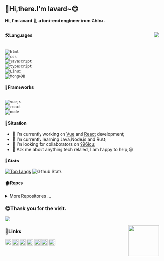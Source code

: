 ## :clap:Hi,there.I'm lavard~:blush:
**Hi, I'm lavard 👋, a font-end engineer from China.<br />**

<a href="https://sm.ms/image/Dun6KVwI7iMHGOg" target="_blank"><img  align="right" src="https://s2.loli.net/2022/08/05/Dun6KVwI7iMHGOg.jpg" ></a>
---

#### 🛠Languages

<code>
<img alt="html" src="https://img.shields.io/badge/HTML-e34c26?style=flat-square&logo=html5&logoColor=white">
<img alt="css" src="https://img.shields.io/badge/CSS-563d7c?style=flat-square&logo=css3">
<img alt="javascript" src="https://img.shields.io/badge/JavaScript-000000?style=flat-square&logo=javascript">
<img alt="typescript" src="https://img.shields.io/badge/TypeScript-1a0dab?style=flat-square&logo=typescript">
<img alt="Linux" src="https://img.shields.io/badge/-Linux-333333?style=flat&logo=Linux&logoColor=FCC624">
<img alt="MongoDB" src="https://img.shields.io/badge/-MongoDB-333333?style=flat&logo=mongodb">
</code>

#### 🔧Frameworks
<code>
<img alt="vuejs" src="https://img.shields.io/badge/Vue.js-007777?style=flat-square&logo=vue.js">
<img alt="react" src="https://img.shields.io/badge/-React.js-%2361DAFB?style=flat&logo=React&logoColor=white">
<img alt="node" src="https://img.shields.io/badge/-Node.js-333333?style=flat&logo=node.js">
</code>

#### 👀Situation
- 🔭 I’m currently working on [Vue](https://vuejs.org/) and [React](https://beta.reactjs.org/) development;
- 🌱 I’m currently learning [Java](https://www.oracle.com/cn/java/technologies/java-se-api-doc.html),[Node.js](https://nodejs.org/en/) and [Rust](https://docs.rs/);
- 🌈 I’m looking for collaborators on [996icu](https://github.com/996icu/996.ICU);
- 💬 Ask me about anything tech related, I am happy to help;😃

#### 📒Stats

[![Top Langs](https://github-readme-stats.vercel.app/api/top-langs/?username=lalalavard&langs_count=5)](https://github.com/anuraghazra/github-readme-stats)
![Github Stats](https://github-readme-stats.vercel.app/api?username=lalalavard&show_icons=true&icon_color=0078e7&title_color=0078e7&include_all_commits=true)

#### 🏚️Repos
<details>
<summary>More Repositories ...</summary>
<!-- 对齐 Repo 卡片 -->
<a href="https://github.com/lalalavard/spirit">
  <img align="center" src="https://github-readme-stats.vercel.app/api/pin/?username=lalalavard&repo=spirit" />
</a>
<a href="https://github.com/lalalavard/lalalavard.github.io">
  <img align="center" src="https://github-readme-stats.vercel.app/api/pin/?username=lalalavard&repo=lalalavard.github.io" />
</a>
<a href="https://github.com/lalalavard/Cloudreve">
  <img align="center" src="https://github-readme-stats.vercel.app/api/pin/?username=lalalavard&repo=Cloudreve" />
</a>
<a href="https://github.com/lalalavard/HyPlayer">
  <img align="center" src="https://github-readme-stats.vercel.app/api/pin/?username=lalalavard&repo=HyPlayer" />
</a>
</details>


### :yum:Thank you for the visit. 

![](http://profile-counter.glitch.me/biaochenxuying/count.svg)

<img src="https://view.moezx.cc/images/2021/02/25/7217294a8cb992d37eceeb8f5a01d100.gif" height="100" align="right"/>

### :pray:Links
<a href="https://www.zhihu.com/people/lai-zi-la-fu-de-lu-de-ma-nong">
  <img align="left" alt="lavard | zhihu.com" width="20px" src="https://www.zhihu.com/favicon.ico" />
</a>
<a href="https://juejin.cn/user/994371074524862">
  <img align="left" alt="lavard | juejin.im" width="21px" src="https://juejin.im/favicon.ico" />
</a>
<a href="https://space.bilibili.com/40744412">
  <img align="left" alt="lavard | bilibili.com" width="21px" src="https://www.bilibili.com/favicon.ico" />
</a>
<a href="https://github.com/lalalavard">
  <img align="left" alt="lavard | github.com" width="21px" src="https://www.github.com/favicon.ico" />
</a>
<a href="https://gitee.com/lavard">
  <img align="left" alt="lavard | gitee.com" width="21px" src="https://www.gitee.com/favicon.ico" />
</a>
<a href="https://wechat.com">
  <img align="left" alt="lavard | qq.com" width="21px" src="https://www.wechat.com/favicon.ico" />
</a>
<a href="https://im.qq.com">
  <img align="left" alt="lavard | wechat.com" width="21px" src="https://im.qq.com/favicon.ico" />
</a>


